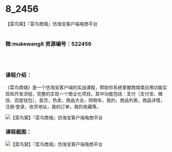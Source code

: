 # 8_2456
【菜鸟窝】『菜鸟商城』仿淘宝客户端电商平台
<br/></br>
<h3>微:mukewang8 资源编号：522456</h3>
<br/></br>
<h3>课程介绍：</h3>
<p><span style="font-family: 微软雅黑;">《<a title="查看与 菜鸟商城 相关的文章" target="_blank">菜鸟商城</a>》是一个仿淘宝客户端的实战课程，帮助你系统掌握商城类应用功能实现和开发流程，完整的实现一个商业化项目。其中功能包括：支付（支付宝、微信、百度钱包），首页，热卖，商品大全，购物车，我的，商品列表，商品详情，注册/登录，收货地址，我的订单，我的收藏等。</span></p>
<p><img src="https://www.ko996.com/wp-content/uploads/img/2018/05/2-22-300x183.png" alt="【菜鸟窝】『菜鸟商城』仿淘宝客户端电商平台"></p>
<div class="info-desc">
<h3>课程截图：</h3>
<p><img src="https://www.ko996.com/wp-content/uploads/img/2018/05/3-25.png" alt="【菜鸟窝】『菜鸟商城』仿淘宝客户端电商平台"></p>


			
</div>

